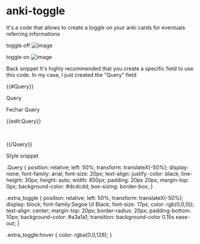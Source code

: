 # anki-toggle
It's a code that allows to create a toggle on your anki cards for eventuals referring informations

toggle off
![image](https://user-images.githubusercontent.com/121182276/215270520-19cf9369-9902-442c-a66e-236658ab9608.png)

toggle on
![image](https://user-images.githubusercontent.com/121182276/215270531-22a8821b-c1cc-4ec8-8cd3-196a3490bf44.png)


Back snippet
It's highly recommended that you create a specific field to use this code. In my case, I just created the "Query" field

{{#Query}}

<div class="extra_toggle" id="extra_toggle_on_button" onclick="showQuery()">
               
Query</div>

<div class="Query" id="extrafield">   
<div class="extra_toggle" id="extra_toggle_off_button" onclick="hideQuery()">
Fechar Query</div>

 {{edit:Query}}

</div>
<br>
             

</div>

<script>
    function showQuery() {
        document.getElementById("extrafield").style.display = "block";
        document.getElementById("extra_toggle_on_button").style.display = "none";
    }
    function hideQuery() {
        document.getElementById("extrafield").style.display = "none";
        document.getElementById("extra_toggle_on_button").style.display = "block";
    }


</script>


{{/Query}}




Style snippet

.Query {
position: relative;
left: 50%;
transform: translateX(-50%);
display: none;
font-family: arial;
font-size: 20px;
text-align: justify;
color: black;
line-height: 30px;
height: auto;
width: 850px;
padding: 20px 20px;
margin-top: 0px;
background-color: #dcdcdd;
box-sizing: border-box;
}

.extra_toggle {
position: relative;
left: 50%;
transform: translateX(-50%);
display: block;
font-family:Segoe UI Black;
font-size: 17px;
color: rgb(0,0,0));
text-align: center;
margin-top: 20px;
border-radius: 20px;
padding-bottom: 10px;
background-color: #a3a1a1;
transition: background-color 0.15s ease-out;
}

.extra_toggle:hover {
  color: rgba(0,0,128);
}
